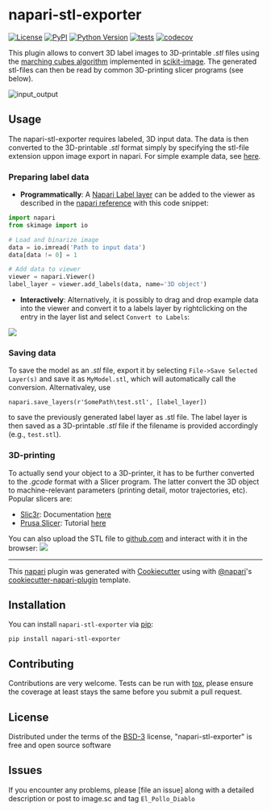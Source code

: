 # napari-stl-exporter

[![License](https://img.shields.io/pypi/l/napari-stl-exporter.svg?color=green)](https://github.com/jo-mueller/napari-stl-exporter/raw/master/LICENSE)
[![PyPI](https://img.shields.io/pypi/v/napari-stl-exporter.svg?color=green)](https://pypi.org/project/napari-stl-exporter)
[![Python Version](https://img.shields.io/pypi/pyversions/napari-stl-exporter.svg?color=green)](https://python.org)
[![tests](https://github.com/jo-mueller/napari-stl-exporter/workflows/tests/badge.svg)](https://github.com/jo-mueller/napari-stl-exporter/actions)
[![codecov](https://codecov.io/gh/jo-mueller/napari-stl-exporter/branch/master/graph/badge.svg)](https://codecov.io/gh/jo-mueller/napari-stl-exporter)

This plugin allows to convert 3D label images to 3D-printable *.stl* files using the [marching cubes algorithm](https://scikit-image.org/docs/dev/api/skimage.measure.html#skimage.measure.marching_cubes) implemented in [scikit-image](https://scikit-image.org/). The generated stl-files can then be read by common 3D-printing slicer programs (see below).

![input_output](https://user-images.githubusercontent.com/38459088/139666759-7b88bd80-313e-447c-9d9f-7489f810b753.png)

## Usage
The napari-stl-exporter requires labeled, 3D input data. The data is then converted to the 3D-printable *.stl* format simply by specifying the stl-file extension uppon image export in napari. For simple example data, see [here](https://github.com/jo-mueller/napari-stl-exporter/tree/main/data).


### Preparing label data
- **Programmatically**: A [Napari Label layer](https://napari.org/api/stable/napari.layers.Labels.html) can be added to the viewer as described in the [napari reference](https://napari.org/api/stable/napari.view_layers.Viewer.html?highlight=add_labels#napari.view_layers.Viewer.add_labels) with this code snippet:
```python
import napari
from skimage import io

# Load and binarize image
data = io.imread('Path to input data')
data[data != 0] = 1

# Add data to viewer
viewer = napari.Viewer()
label_layer = viewer.add_labels(data, name='3D object')

```

- **Interactively**: Alternatively, it is possibly to drag and drop example data into the viewer and convert it to a labels layer by rightclicking on the entry in the layer list and select ```Convert to Labels```: 

![](https://raw.githubusercontent.com/jo-mueller/napari-stl-exporter/main/doc/convert_to_label.png)

### Saving data
To save the model as an *.stl* file, export it by selecting ```File->Save Selected Layer(s)``` and save it as ```MyModel.stl```, which will automatically call the conversion. Alternativaley, use 

```napari.save_layers(r'SomePath\test.stl', [label_layer])```

to save the previously generated label layer as .stl file. The label layer is then saved as a 3D-printable *.stl* file if the filename is provided accordingly (e.g., ```test.stl```). 

### 3D-printing
To actually send your object to a 3D-printer, it has to be further converted to the *.gcode* format with a Slicer program. The latter convert the 3D object to machine-relevant parameters (printing detail, motor trajectories, etc). Popular slicers are:

* [Slic3r](https://slic3r.org/): Documentation [here](https://manual.slic3r.org/intro/overview)
* [Prusa Slicer](https://www.prusa3d.com/prusaslicer/): Tutorial [here](https://help.prusa3d.com/en/article/first-print-with-prusaslicer_1753)

You can also upload the STL file to [github.com](https://github.com) and interact with it in the browser:
![](https://raw.githubusercontent.com/jo-mueller/napari-stl-exporter/main/doc/head_screenshot_browser.png)

----------------------------------

This [napari] plugin was generated with [Cookiecutter] using with [@napari]'s [cookiecutter-napari-plugin] template.

<!--
Don't miss the full getting started guide to set up your new package:
https://github.com/napari/cookiecutter-napari-plugin#getting-started

and review the napari docs for plugin developers:
https://napari.org/docs/plugins/index.html
-->

## Installation

You can install `napari-stl-exporter` via [pip]:

    pip install napari-stl-exporter

## Contributing

Contributions are very welcome. Tests can be run with [tox], please ensure
the coverage at least stays the same before you submit a pull request.

## License

Distributed under the terms of the [BSD-3] license,
"napari-stl-exporter" is free and open source software

## Issues

If you encounter any problems, please [file an issue] along with a detailed description or post to image.sc and tag ```El_Pollo_Diablo```

[napari]: https://github.com/napari/napari
[Cookiecutter]: https://github.com/audreyr/cookiecutter
[@napari]: https://github.com/napari
[MIT]: http://opensource.org/licenses/MIT
[BSD-3]: http://opensource.org/licenses/BSD-3-Clause
[GNU GPL v3.0]: http://www.gnu.org/licenses/gpl-3.0.txt
[GNU LGPL v3.0]: http://www.gnu.org/licenses/lgpl-3.0.txt
[Apache Software License 2.0]: http://www.apache.org/licenses/LICENSE-2.0
[Mozilla Public License 2.0]: https://www.mozilla.org/media/MPL/2.0/index.txt
[cookiecutter-napari-plugin]: https://github.com/napari/cookiecutter-napari-plugin

[napari]: https://github.com/napari/napari
[tox]: https://tox.readthedocs.io/en/latest/
[pip]: https://pypi.org/project/pip/
[PyPI]: https://pypi.org/
